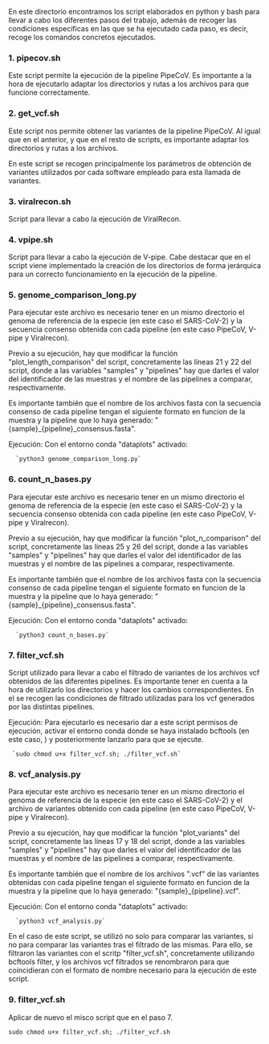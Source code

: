 En este directorio encontramos los script elaborados en python y bash para llevar a cabo los diferentes pasos del trabajo, además de recoger las condiciones específicas en las que se ha ejecutado cada paso, es decir, recoge los comandos concretos ejecutados.

### 1. **pipecov.sh**

Este script permite la ejecución de la pipeline PipeCoV. Es importante a la hora de ejecutarlo adaptar los directorios y rutas a los archivos para que funcione correctamente.

### 2. **get_vcf.sh**

Este script nos permite obtener las variantes de la pipeline PipeCoV. Al igual que en el anterior, y que en el resto de scripts, es importante adaptar los directorios y rutas a los archivos. 

En este script se recogen principalmente los parámetros de obtención de variantes utilizados por cada software empleado para esta llamada de variantes.

### 3. **viralrecon.sh**

Script para llevar a cabo la ejecución de ViralRecon.

### 4. **vpipe.sh**

Script para llevar a cabo la ejecución de V-pipe. Cabe destacar que en el script viene implementado la creación de los directorios de forma jerárquica para un correcto funcionamiento en la ejecución de la pipeline.

### 5. **genome_comparison_long.py**

  Para ejecutar este archivo es necesario tener en un mismo directorio el genoma de referencia de la especie (en este caso el SARS-CoV-2) y la secuencia consenso obtenida con cada pipeline (en este caso PipeCoV, V-pipe y Viralrecon).
  
  Previo a su ejecución, hay que modificar la función "plot_length_comparison" del script, concretamente las líneas 21 y 22 del script, donde a las variables "samples" y "pipelines" hay que darles el valor del identificador de las muestras y el nombre de las pipelines a comparar, respectivamente. 
  
  Es importante también que el nombre de los archivos fasta con la secuencia consenso de cada pipeline tengan el siguiente formato en funcion de la muestra y la pipeline que lo haya generado: "{sample}_{pipeline}_consensus.fasta".
  
  Ejecución: Con el entorno conda "dataplots" activado:
      
      `python3 genome_comparison_long.py`

### 6. **count_n_bases.py**

  Para ejecutar este archivo es necesario tener en un mismo directorio el genoma de referencia de la especie (en este caso el SARS-CoV-2) y la secuencia consenso obtenida con cada pipeline (en este caso PipeCoV, V-pipe y Viralrecon).
  
  Previo a su ejecución, hay que modificar la función "plot_n_comparison" del script, concretamente las líneas 25 y 26 del script, donde a las variables "samples" y "pipelines" hay que darles el valor del identificador de las muestras y el nombre de las pipelines a comparar, respectivamente. 
  
  Es importante también que el nombre de los archivos fasta con la secuencia consenso de cada pipeline tengan el siguiente formato en funcion de la muestra y la pipeline que lo haya generado: "{sample}_{pipeline}_consensus.fasta".
  
  Ejecución: Con el entorno conda "dataplots" activado:
      
      `python3 count_n_bases.py`


### 7. **filter_vcf.sh**

 Script utilizado para llevar a cabo el filtrado de variantes de los archivos vcf obtenidos de las diferentes pipelines. Es importante tener en cuenta a la hora de utilizarlo los directorios y hacer los cambios correspondientes. En el se recogen las condiciones de filtrado utilizadas para los vcf generados por las distintas pipelines.

   Ejecución: Para ejecutarlo es necesario dar a este script permisos de ejecución, activar el entorno conda donde se haya instalado bcftools (en este caso, <biosoftwares>) y posteriormente lanzarlo para que se ejecute.

     `sudo chmod u+x filter_vcf.sh; ./filter_vcf.sh`

### 8. **vcf_analysis.py**

  Para ejecutar este archivo es necesario tener en un mismo directorio el genoma de referencia de la especie (en este caso el SARS-CoV-2) y el archivo de variantes obtenido con cada pipeline (en este caso PipeCoV, V-pipe y Viralrecon).
  
  Previo a su ejecución, hay que modificar la función "plot_variants" del script, concretamente las líneas 17 y 18 del script, donde a las variables "samples" y "pipelines" hay que darles el valor del identificador de las muestras y el nombre de las pipelines a comparar, respectivamente. 
  
  Es importante también que el nombre de los archivos ".vcf" de las variantes obtenidas con cada pipeline tengan el siguiente formato en funcion de la muestra y la pipeline que lo haya generado: "{sample}_{pipeline}.vcf".
  
  Ejecución: Con el entorno conda "dataplots" activado:
      
      `python3 vcf_analysis.py`
  
  En el caso de este script, se utilizó no solo para comparar las variantes, si no para comparar las variantes tras el filtrado de las mismas. Para ello, se filtraron las variantes con el scritp "filter_vcf.sh", concretamente utilizando bcftools filter, y los archivos vcf filtrados se renombraron para que coincidieran con el formato de nombre necesario para la ejecución de este script.

### 9. **filter_vcf.sh**

Aplicar de nuevo el misco script que en el paso 7.

   `sudo chmod u+x filter_vcf.sh; ./filter_vcf.sh`


